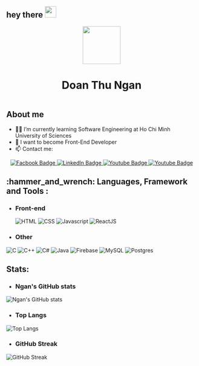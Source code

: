 <h2>
  hey there
  <img src="https://media.giphy.com/media/hvRJCLFzcasrR4ia7z/giphy.gif" width="30px"/>
</h2>
<div id="header" align="center">
  <img src="https://media.giphy.com/media/RkX2zcpO79EAf82ESl/giphy.gif" width="100"/>
</div>
<div align="center">
        <h1>Doan Thu Ngan</h1>
       <img src="https://komarev.com/ghpvc/?username=thungan1909&style=flat-square&color=blue" alt=""/>
 </div>
 
 <h2> About me </h2>
 
- 👩‍🎓 I’m currently learning Software Engineering at Ho Chi Minh University of Sciences
- 🌱 I want to become Front-End Developer
- 📫 Contact me:
<div align="center" id="badges">
    <a href="https://www.facebook.com/doanthungan19">
      <img src="https://img.shields.io/badge/Facebook-1877F2?style=for-the-badge&logo=facebook&logoColor=white" alt="Facbook Badge"/>
    </a>
    <a href="https://www.linkedin.com/in/%C4%91o%C3%A0n-thu-ng%C3%A2n-76a6ab233/">
      <img src="https://img.shields.io/badge/LinkedIn-blue?style=for-the-badge&logo=linkedin&logoColor=white" alt="LinkedIn Badge"/>
    </a>
    <a href="https://www.youtube.com/channel/UCLMhMocdyav3oFaFBJM4_dg">
      <img src="https://img.shields.io/badge/YouTube-red?style=for-the-badge&logo=youtube&logoColor=white" alt="Youtube Badge"/>
    </a>
    <a href="mailto:nganthudoan2001@gmail.com">
      <img src="https://img.shields.io/badge/Gmail-D14836?style=for-the-badge&logo=gmail&logoColor=white" alt="Youtube Badge"/>
    </a>
  
</div>

<h2> :hammer_and_wrench: Languages, Framework and Tools : </h2>

- <h3>  Front-end </h3>
   
   ![HTML](https://img.shields.io/badge/HTML-E34F26.svg?logo=HTML&logoColor=white&style=for-the-badge)
   ![CSS](https://img.shields.io/badge/CSS3-1572B6?logo=CSS&logoColor=white&style=for-the-badge)
   ![Javascript](https://img.shields.io/badge/JavaScript-323330?logo=Javascript&logoColor=white&style=for-the-badge)
   ![ReactJS](	https://img.shields.io/badge/React-20232A?logo=ReactJS&logoColor=white&style=for-the-badge)
   
-  <h3> Other </h3>

  ![C](https://img.shields.io/badge/C-4640b8.svg?logo=C&logoColor=white&style=for-the-badge)
  ![C++](https://img.shields.io/badge/-C++-365dbf.svg?logo=C%2B%2B&logoColor=white&style=for-the-badge)
  ![C#](https://img.shields.io/badge/C%23-239120.svg?logo=C-sharp&logoColor=white&style=for-the-badge)
  ![Java](https://img.shields.io/badge/Java-007396.svg?logo=Java&logoColor=white&style=for-the-badge)
  ![Firebase](https://img.shields.io/badge/Firebase-%23039BE5.svg?logo=firebase&logoColor=white&style=for-the-badge)
  ![MySQL](https://img.shields.io/badge/MySQL-%2300f.svg?logo=MySQL&logoColor=white&style=for-the-badge)
  ![Postgres](https://img.shields.io/badge/PostgreSQL-316192?logo=Postgres&logoColor=white&style=for-the-badge)

<h2> Stats: </h2>

- <h3> Ngan's GitHub stats </h3>


![Ngan's GitHub stats](https://github-readme-stats.vercel.app/api?username=thungan1909&theme=vision-friendly-dark)

-  <h3>  Top Langs </h3>

![Top Langs](https://github-readme-stats.vercel.app/api/top-langs/?username=thungan1909&langs_count=9&layout=compact&theme=vision-friendly-dark&hide=makefile)

- <h3>  GitHub Streak </h3>
  
![GitHub Streak](http://github-readme-streak-stats.herokuapp.com?user=thungan1909&theme=vision-friendly-dark)



